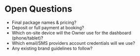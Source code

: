 # Open Questions

- Final package names & pricing?
- Deposit or full payment at booking?
- Which on-site device will the Owner use for the dashboard (phone/tablet)?
- Which email/SMS providers account credentials will we use?
- Any existing brand guidelines to follow?
